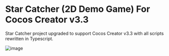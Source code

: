 # Star Catcher (2D Demo Game) For Cocos Creator v3.3

Star Catcher project upgraded to support Cocos Creator v3.3 with all scripts
rewritten in Typescript.

![image](https://user-images.githubusercontent.com/42331097/132120232-00007eec-ef98-4694-9ecb-d8c849e2af31.png)
